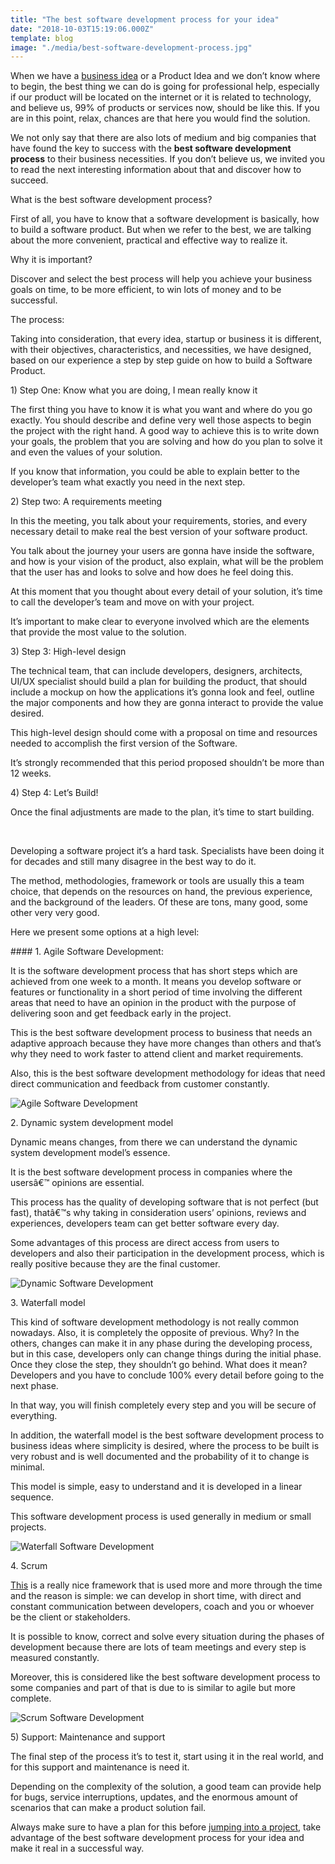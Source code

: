 ```yaml
---
title: "The best software development process for your idea"
date: "2018-10-03T15:19:06.000Z"
template: blog
image: "./media/best-software-development-process.jpg"
---
```



When we have a [business idea](https://cobuildlab.com/blog/startups-a-new-technological-business-model/) or a Product Idea and we don’t know where to begin, the best thing we can do is going for professional help, especially if our product will be located on the internet or it is related to technology, and believe us, 99% of products or services now, should be like this. If you are in this point, relax, chances are that here you would find the solution.

We not only say that there are also lots of medium and big companies that have found the key to success with the **best software development process** to their business necessities. If you don’t believe us, we invited you to read the next interesting information about that and discover how to succeed.


<title-2>What is the best software development process?</title-2>

First of all, you have to know that a software development is basically, how to build a software product. But when we refer to the best, we are talking about the more convenient, practical and effective way to realize it.

<title-3>Why it is important?</title-3>

Discover and select the best process will help you achieve your business goals on time, to be more efficient, to win lots of money and to be successful.


<title-3>The process:</title-3>
 

Taking into consideration, that every idea, startup or business it is different, with their objectives, characteristics, and necessities, we have designed, based on our experience a step by step guide on how to build a Software Product.

<title-4>1) Step One: Know what you are doing, I mean really know it</title-4>
 

The first thing you have to know it is what you want and where do you go exactly. You should describe and define very well those aspects to begin the project with the right hand. A good way to achieve this is to write down your goals, the problem that you are solving and how do you plan to solve it and even the values of your solution.

If you know that information, you could be able to explain better to the developer’s team what exactly you need in the next step.

<title-4>2) Step two: A requirements meeting</title-4>
 

In this the meeting, you talk about your requirements, stories, and every necessary detail to make real the best version of your software product.

You talk about the journey your users are gonna have inside the software, and how is your vision of the product, also explain, what will be the problem that the user has and looks to solve and how does he feel doing this.

At this moment that you thought about every detail of your solution, it’s time to call the developer’s team and move on with your project.

It’s important to make clear to everyone involved which are the elements that provide the most value to the solution.

<title-4>3) Step 3: High-level design</title-4>
 

The technical team, that can include developers, designers, architects, UI/UX specialist should build a plan for building the product, that should include a mockup on how the applications it’s gonna look and feel, outline the major components and how they are gonna interact to provide the value desired.

This high-level design should come with a proposal on time and resources needed to accomplish the first version of the Software.

It’s strongly recommended that this period proposed shouldn’t be more than 12 weeks.

<title-4>4) Step 4: Let’s Build!</title-4>
 

Once the final adjustments are made to the plan, it’s time to start building.

<br/>

Developing a software project it’s a hard task. Specialists have been doing it for decades and still many disagree in the best way to do it.

The method, methodologies, framework or tools are usually this a team choice, that depends on the resources on hand, the previous experience, and the background of the leaders. Of these are tons, many good, some other very very good.

Here we present some options at a high level:




<title-3>#### 1. Agile Software Development:</title-3>
 

It is the software development process that has short steps which are achieved from one week to a month. It means you develop software or features or functionality in a short period of time involving the different areas that need to have an opinion in the product with the purpose of delivering soon and get feedback early in the project.

This is the best software development process to business that needs an adaptive approach because they have more changes than others and that’s why they need to work faster to attend client and market requirements.

Also, this is the best software development methodology for ideas that need direct communication and feedback from customer constantly.


![Agile Software Development](media/agile-software-development.png)


<title-3>2. Dynamic system development model</title-3>
 

Dynamic means changes, from there we can understand the dynamic system development model’s essence.

It is the best software development process in companies where the usersâ€™ opinions are essential.

This process has the quality of developing software that is not perfect (but fast), thatâ€™s why taking in consideration users’ opinions, reviews and experiences, developers team can get better software every day.

Some advantages of this process are direct access from users to developers and also their participation in the development process, which is really positive because they are the final customer.


![Dynamic Software Development](media/dynamic-system-development-model.png)


<title-3>3. Waterfall model</title-3>
 

This kind of software development methodology is not really common nowadays. Also, it is completely the opposite of previous. Why? In the others, changes can make it in any phase during the developing process, but in this case, developers only can change things during the initial phase. Once they close the step, they shouldn’t go behind. What does it mean? Developers and you have to conclude 100% every detail before going to the next phase.

In that way, you will finish completely every step and you will be secure of everything.

In addition, the waterfall model is the best software development process to business ideas where simplicity is desired, where the process to be built is very robust and is well documented and the probability of it to change is minimal.

This model is simple, easy to understand and it is developed in a linear sequence.

This software development process is used generally in medium or small projects.


![Waterfall Software Development](media/waterfall-model.png)


<title-3>4. Scrum</title-3>
 

[This](https://www.scrumalliance.org/get-certified?gclid=EAIaIQobChMIhOiEpIfr3QIVhoizCh1BXAibEAAYAiAAEgK-q_D_BwE) is a really nice framework that is used more and more through the time and the reason is simple: we can develop in short time, with direct and constant communication between developers, coach and you or whoever be the client or stakeholders.

It is possible to know, correct and solve every situation during the phases of development because there are lots of team meetings and every step is measured constantly.

Moreover, this is considered like the best software development process to some companies and part of that is due to is similar to agile but more complete.



![Scrum Software Development](media/scrum.png)


<title-3>5) Support: Maintenance and support</title-3>
 

The final step of the process it’s to test it, start using it in the real world, and for this support and maintenance is need it.

Depending on the complexity of the solution, a good team can provide help for bugs, service interruptions, updates, and the enormous amount of scenarios that can make a product solution fail.

Always make sure to have a plan for this before [jumping into a project](http://cobuildlab.com/), take advantage of the best software development process for your idea and make it real in a successful way.

 
